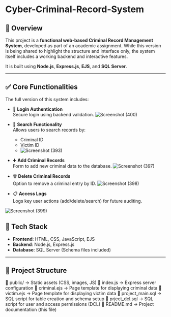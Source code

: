 # Cyber-Criminal-Record-System


## 📖 Overview

This project is a **functional web-based Criminal Record Management System**, developed as part of an academic assignment. While this version is being shared to highlight the structure and interface only, the system itself includes a working backend and interactive features.

It is built using **Node.js**, **Express.js**, **EJS**, and **SQL Server**.

---

## ✅ Core Functionalities 

The full version of this system includes:

- 🔐 **Login Authentication**  
  Secure login using backend validation.
  ![Screenshot (400)](https://github.com/user-attachments/assets/3538f32d-c697-4a4a-8769-e9285de7cb51)

  
- 🔎 **Search Functionality**  
  Allows users to search records by:
  - Criminal ID
  - Victim ID
  - ![Screenshot (393)](https://github.com/user-attachments/assets/f093287b-3aeb-404f-b319-abacfecb6cf4)


- ➕ **Add Criminal Records**  
  Form to add new criminal data to the database.
  ![Screenshot (397)](https://github.com/user-attachments/assets/4df01479-d337-4a1a-8c2b-f2a57b80a67f)


- 🗑️ **Delete Criminal Records**  
  Option to remove a criminal entry by ID.
![Screenshot (398)](https://github.com/user-attachments/assets/092dc253-2195-46c0-80ac-124b0a6ee639)

- 📋 **Access Logs**  
  Logs key user actions (add/delete/search) for future auditing.

![Screenshot (399)](https://github.com/user-attachments/assets/4a1f782e-8fdb-483c-931a-db91c4086b56)


## 🧰 Tech Stack

- **Frontend**: HTML, CSS, JavaScript, EJS
- **Backend**: Node.js, Express.js
- **Database**: SQL Server (Schema files included)

---

## 📁 Project Structure
📁 public/ → Static assets (CSS, images, JS)
📄 index.js → Express server configuration
📄 criminal.ejs → Page template for displaying criminal data
📄 victim.ejs → Page template for displaying victim data
📄 project_main.sql → SQL script for table creation and schema setup
📄 prject_dcl.sql → SQL script for user and access permissions (DCL)
📄 README.md → Project documentation (this file)

